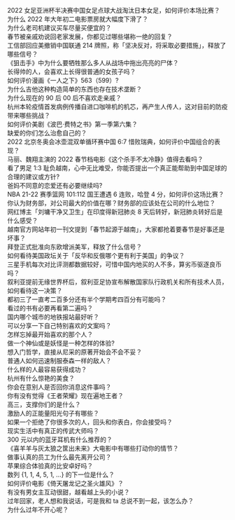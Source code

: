 2022 女足亚洲杯半决赛中国女足点球大战淘汰日本女足，如何评价本场比赛？  
为什么 2022 年大年初二电影票房就大幅度下滑了？  
为什么老司机建议买车尽量买便宜的？  
春节被亲戚劝说回老家发展，你都见过哪些堪称一绝的回复？  
工信部回应美撤销中国联通 214 牌照，称「坚决反对，将采取必要措施」，释放了哪些信号？  
《狙击手》中为什么要牺牲那么多人从战场中拖出亮亮的尸体？  
长得帅的人，会喜欢上长得很普通的女孩子吗？  
如何评价漫画《一人之下》563（599）?  
为什么吉他这种构造简单的东西也存在技术垄断？  
为什么现在的 90 后 00 后不喜欢走亲戚？  
杭州本轮疫情首发病例传播自进口咖啡机的机芯，再产生人传人，这对目前的防疫带来哪些挑战？  
如何评价美剧《波巴·费特之书》第一季第六集？  
缺爱的你们怎么治愈自己的？  
2022 北京冬奥会冰壶混双单循环赛中国 6:7 惜败瑞典，如何评价中国组合的表现？  
马丽、魏翔主演的 2022 春节档电影《这个杀手不太冷静》值得去看吗？  
看了男足 1:3 耻负越南，心中无比难受，你能否提出一个真正能帮助到中国足球的合理的建议或方针?  
爸妈不同意的恋爱还有必要继续吗?  
NBA 21-22 赛季篮网 101:112 国王遭遇 6 连败，哈登 4 分，如何评价这场比赛？  
你认为财务部，对公司最大的价值在哪？财务部的应该处在公司的什么地位？  
网红博主「刘墉干净又卫生」在印度得新冠肺炎 8 天后转好，新冠肺炎转好后是什么感受？  
越南官方网站年初一刊文提到「春节起源于越南」，大家都抢着要春节是好事还是坏事？  
拜登正式批准向东欧增派美军，释放了什么信号？  
如何看待美国政坛关于「反华和反俄哪个更有利于美国」的争议？  
三星手机每次对比评测都数据较好，可惜中国内地买的人不多，算劣币驱逐良币吗？  
叙利亚提前无缘世界杯后，叙利亚足协宣布解散国家队行政机关和所有技术人员，如何看待这一决策？  
都初三了一直考二百多分还有半个学期考四百分有可能吗？  
看过的书有必要再看第二遍吗？  
国内哪个城市的地铁报站最好听？  
可以分享一下自己特别喜欢的文案吗？  
怎样忘掉最开始喜欢的那个人？  
做一个神仙或是妖怪是一种怎样的体验?  
想入门哲学，直接从尼采的原著开始会不会不妥？  
普通人如何迅速制服泰森一样的敌人？  
什么样的人最容易获得成功？  
杭州有什么惊艳的美食？  
你会在意别人是否回你消息这件事吗？  
你有没有觉得《王者荣耀》现在遍地王者？  
高三，支撑你们的是什么？  
激励人的正能量阳光句子有哪些？  
如果一个拒绝了你很多次的人，回头和你表白，你会接受吗？  
现实生活中有真正的传武大师吗？  
300 元以内的蓝牙耳机有什么推荐的？  
《喜羊羊与灰太狼之筐出未来》大电影中有哪些打动你的情节？  
做事认真的员工为什么最先离开公司？  
苹果综合体验真的比安卓好吗？  
数列 {1, 1, 4, 5, 1, …} 的下一位是什么？  
如何评价电影《倚天屠龙记之圣火雄风》？  
有没有男女主互动很甜，越看越上头的小说？  
过年回家，老人想和我说话，可是我和 ta 总说不到一起，该怎么办？  
为什么过年不开心呢？  
